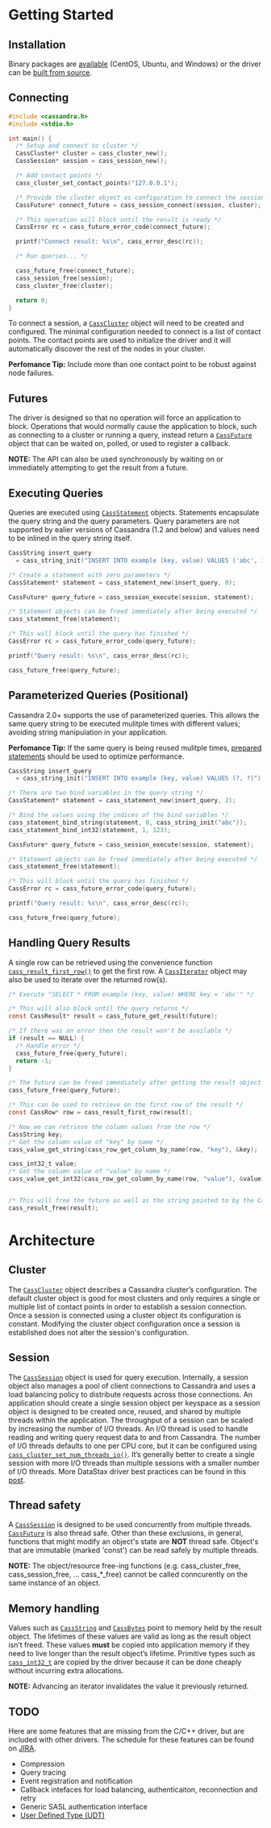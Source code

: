 # Getting Started

## Installation

Binary packages are [available](http://downloads.datastax.com/cpp-driver/) (CentOS, Ubuntu, and Windows) or the driver can be [built from source](http://datastax.github.io/cpp-driver/topics/building/).

## Connecting

```c
#include <cassandra.h>
#include <stdio.h>

int main() {
  /* Setup and connect to cluster */
  CassCluster* cluster = cass_cluster_new();
  CassSession* session = cass_session_new();

  /* Add contact points */
  cass_cluster_set_contact_points("127.0.0.1");

  /* Provide the cluster object as configuration to connect the session */
  CassFuture* connect_future = cass_session_connect(session, cluster);

  /* This operation will block until the result is ready */
  CassError rc = cass_future_error_code(connect_future);

  printf("Connect result: %s\n", cass_error_desc(rc));

  /* Run queries... */

  cass_future_free(connect_future);
  cass_session_free(session);
  cass_cluster_free(cluster);

  return 0;
}
```

To connect a session, a [`CassCluster`](http://datastax.github.io/cpp-driver/api/CassCluster/) object will need to be created and configured. The minimal configuration needed to connect is a list of contact points. The contact points are used to initialize the driver and it will automatically discover the rest of the nodes in your cluster.

**Perfomance Tip:** Include more than one contact point to be robust against node failures.

## Futures

The driver is designed so that no operation will force an application to block. Operations that would normally cause the application to block, such as connecting to a cluster or running a query, instead return a [`CassFuture`](http://datastax.github.io/cpp-driver/api/CassFuture/) object that can be waited on, polled, or used to register a callback.

**NOTE:** The API can also be used synchronously by waiting on or immediately attempting to get the result from a future.

## Executing Queries

Queries are executed using [`CassStatement`](http://datastax.github.io/cpp-driver/api/CassStatement/) objects. Statements encapsulate the query string and the query parameters. Query parameters are not supported by ealier versions of Cassandra (1.2 and below) and values need to be inlined in the query string itself.

```c
CassString insert_query
  = cass_string_init("INSERT INTO example (key, value) VALUES ('abc', 123)");

/* Create a statement with zero parameters */
CassStatement* statement = cass_statement_new(insert_query, 0);

CassFuture* query_future = cass_session_execute(session, statement);

/* Statement objects can be freed immediately after being executed */
cass_statement_free(statement);

/* This will block until the query has finished */
CassError rc = cass_future_error_code(query_future);

printf("Query result: %s\n", cass_error_desc(rc));

cass_future_free(query_future);
```

## Parameterized Queries (Positional)

Cassandra 2.0+ supports the use of parameterized queries. This allows the same query string to be executed mulitple times with different values; avoiding string manipulation in your application.

**Perfomance Tip:** If the same query is being reused mulitple times, [prepared statements](http://datastax.github.io/cpp-driver/topics/basics/prepared_statements/) should be used to optimize performance.

```c
CassString insert_query
  = cass_string_init("INSERT INTO example (key, value) VALUES (?, ?)");

/* There are two bind variables in the query string */
CassStatement* statement = cass_statement_new(insert_query, 2);

/* Bind the values using the indices of the bind variables */
cass_statement_bind_string(statement, 0, cass_string_init("abc"));
cass_statement_bind_int32(statement, 1, 123);

CassFuture* query_future = cass_session_execute(session, statement);

/* Statement objects can be freed immediately after being executed */
cass_statement_free(statement);

/* This will block until the query has finished */
CassError rc = cass_future_error_code(query_future);

printf("Query result: %s\n", cass_error_desc(rc));

cass_future_free(query_future);
```

## Handling Query Results

A single row can be retrieved using the convenience function [`cass_result_first_row()`](TODO) to get the first row. A [`CassIterator`](http://datastax.github.io/cpp-driver/api/CassIterator/) object may also be used to iterate over the returned row(s).

```c
/* Execute "SELECT * FROM example (key, value) WHERE key = 'abc'" */

/* This will also block until the query returns */
const CassResult* result = cass_future_get_result(future);

/* If there was an error then the result won't be available */
if (result == NULL) {
  /* Handle error */
  cass_future_free(query_future);
  return -1;
}

/* The future can be freed immediately after getting the result object */
cass_future_free(query_future);

/* This can be used to retrieve on the first row of the result */
const CassRow* row = cass_result_first_row(result);

/* Now we can retrieve the column values from the row */
CassString key;
/* Get the column value of "key" by name */
cass_value_get_string(cass_row_get_column_by_name(row, "key"), &key);

cass_int32_t value;
/* Get the column value of "value" by name */
cass_value_get_int32(cass_row_get_column_by_name(row, "value"), &value);


/* This will free the future as well as the string pointed to by the CassString 'key' */
cass_result_free(result);
```

# Architecture

## Cluster

The [`CassCluster`](http://datastax.github.io/cpp-driver/api/CassCluster/) object describes a Cassandra cluster’s configuration. The default cluster object is good for most clusters and only requires a single or multiple list of contact points in order to establish a session connection. Once a session is connected using a cluster object its configuration is constant. Modifying the cluster object configuration once a session is established does not alter the session's configuration.

## Session

The [`CassSession`](http://datastax.github.io/cpp-driver/api/CassSession/) object is used for query execution. Internally, a session object also manages a pool of client connections to Cassandra and uses a load balancing policy to distribute requests across those connections. An application should create a single session object per keyspace as a session object is designed to be created once, reused, and shared by multiple threads within the application. The throughput of a session can be scaled by increasing the number of I/O threads. An I/O thread is used to handle reading and writing query request data to and from Cassandra. The number of I/O threads defaults to one per CPU core, but it can be configured using [`cass_cluster_set_num_threads_io()`](). It’s generally better to create a single session with more I/O threads than multiple sessions with a smaller number of I/O threads. More DataStax driver best practices can be found in this [post](http://www.datastax.com/dev/blog/4-simple-rules-when-using-the-datastax-drivers-for-cassandra).

## Thread safety

A [`CassSession`](http://datastax.github.io/cpp-driver/api/CassSession/) is designed to be used concurrently from multiple threads. [`CassFuture`](http://datastax.github.io/cpp-driver/api/CassFuture/) is also thread safe. Other than these exclusions, in general, functions that might modify an object's state are **NOT** thread safe. Object's that are immutable (marked 'const') can be read safely by multiple threads.

**NOTE:** The object/resource free-ing functions (e.g. cass_cluster_free, cass_session_free, ... cass_*_free) cannot be called conncurently on the same instance of an object.

## Memory handling

Values such as [`CassString`](http://datastax.github.io/cpp-driver/api/CassString/) and [`CassBytes`](http://datastax.github.io/cpp-driver/api/CassBytes/) point to memory held by the result object. The lifetimes of these values are valid as long as the result object isn’t freed. These values **must** be copied into application memory if they need to live longer than the result object’s lifetime. Primitive types such as [`cass_int32_t`](TODO) are copied by the driver because it can be done cheaply without incurring extra allocations.

**NOTE:** Advancing an iterator invalidates the value it previously returned.

## TODO

Here are some features that are missing from the C/C++ driver, but are included with other drivers. The schedule for these features can be found on [JIRA](https://datastax-oss.atlassian.net/browse/CPP).

- Compression
- Query tracing
- Event registration and notification
- Callback intefaces for load balancing, authenticaiton, reconnection and retry
- Generic SASL authentication interface
- [User Defined Type (UDT)](http://www.datastax.com/documentation/cql/3.1/cql/cql_reference/cqlRefUDType.html)


